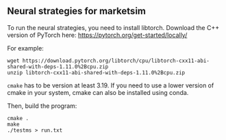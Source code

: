 ## Neural strategies for marketsim

To run the neural strategies, you need to install libtorch. Download the C++ version of PyTorch here:
https://pytorch.org/get-started/locally/

For example:
```
wget https://download.pytorch.org/libtorch/cpu/libtorch-cxx11-abi-shared-with-deps-1.11.0%2Bcpu.zip
unzip libtorch-cxx11-abi-shared-with-deps-1.11.0%2Bcpu.zip
```

`cmake` has to be version at least 3.19. If you need to use a lower version of cmake in your system, cmake can also be installed using conda.

Then, build the program:
```
cmake .
make
./testms > run.txt
```